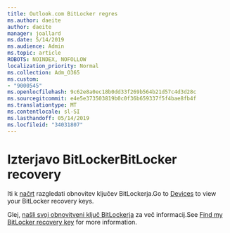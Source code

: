 ```yaml
---
title: Outlook.com BitLocker regres
ms.author: daeite
author: daeite
manager: joallard
ms.date: 5/14/2019
ms.audience: Admin
ms.topic: article
ROBOTS: NOINDEX, NOFOLLOW
localization_priority: Normal
ms.collection: Adm_O365
ms.custom:
- "9000545"
ms.openlocfilehash: 9c62e8a0ec18b0dd33f269b564b21d57c4d3d28c
ms.sourcegitcommit: e4e5e373503819b0c0f36b659337f5f4bae8fb4f
ms.translationtype: MT
ms.contentlocale: sl-SI
ms.lasthandoff: 05/14/2019
ms.locfileid: "34031807"
---
```

# <a name="bitlocker-recovery"></a><span data-ttu-id="e9016-102">Izterjavo BitLocker</span><span class="sxs-lookup"><span data-stu-id="e9016-102">BitLocker recovery</span></span>

<span data-ttu-id="e9016-103">Iti k [načrt](https://account.microsoft.com/devices/recoverykey) razgledati obnovitev ključev BitLockerja.</span><span class="sxs-lookup"><span data-stu-id="e9016-103">Go to [Devices](https://account.microsoft.com/devices/recoverykey) to view your BitLocker recovery keys.</span></span>

<span data-ttu-id="e9016-104">Glej, [našli svoj obnovitveni ključ BitLockerja](https://support.microsoft.com/help/4026181) za več informacij.</span><span class="sxs-lookup"><span data-stu-id="e9016-104">See [Find my BitLocker recovery key](https://support.microsoft.com/help/4026181) for more information.</span></span>